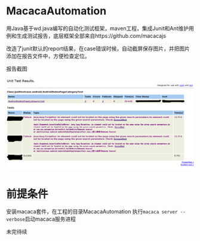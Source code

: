 # MacacaAutomation
用Java基于wd.java编写的自动化测试框架，maven工程，集成Junit和Ant维护用例和生成测试报告，底层框架全部来自https://github.com/macacajs

改造了junit默认的report结果，在case错误时候，自动截屏保存图片，并把图片添加在报告文件中，方便检查定位。

报告截图

![report](./report/img/report1.png)

# 前提条件

安装macaca套件，在工程的目录MacacaAutomation 执行```macaca server --verbose```启动macaca服务进程


未完待续
